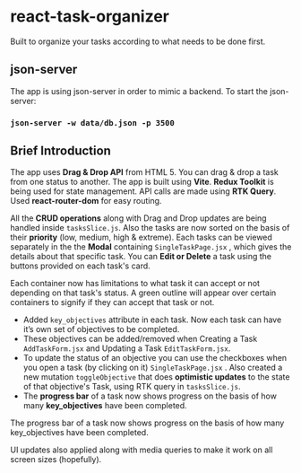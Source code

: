 # react-task-organizer

Built to organize your tasks according to what needs to be done first.

## json-server

The app is using json-server in order to mimic a backend.
To start the json-server:

### `json-server -w data/db.json -p 3500`

## Brief Introduction

The app uses **Drag & Drop API** from HTML 5. You can drag & drop a task from one status to another. The app is built using **Vite**. **Redux Toolkit** is being used for state management. API calls are made using **RTK Query**. Used **react-router-dom** for easy routing.

All the **CRUD operations** along with Drag and Drop updates are being handled inside `tasksSlice.js`.
Also the tasks are now sorted on the basis of their **priority** (low, medium, high & extreme). Each tasks can be viewed separately in the the **Modal** containing `SingleTaskPage.jsx` , which gives the details about that specific task. You can **Edit or Delete** a task using the buttons provided on each task's card.

Each container now has limitations to what task it can accept or not depending on that task's status. A green outline will appear over certain containers to signify if they can accept that task or not.

- Added `key_objectives` attribute in each task. Now each task can have it’s own set of objectives to be completed.
- These objectives can be added/removed when Creating a Task `AddTaskForm.jsx` and Updating a Task `EditTaskForm.jsx`.
- To update the status of an objective you can use the checkboxes when you open a task (by clicking on it) `SingleTaskPage.jsx` . Also created a new mutation `toggleObjective` that does **optimistic updates** to the state of that objective's Task, using RTK query in `tasksSlice.js`.
- The **progress bar** of a task now shows progress on the basis of how many **key_objectives** have been completed.

The progress bar of a task now shows progress on the basis of how many key_objectives have been completed.

UI updates also applied along with media queries to make it work on all screen sizes (hopefully).
